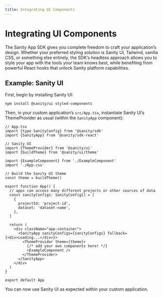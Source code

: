```yaml
---
title: Integrating UI Components
---
```


# Integrating UI Components

The Sanity App SDK gives you complete freedom to craft your application’s design. Whether your preferred styling solution is Sanity UI, Tailwind, vanilla CSS, or something else entirely, the SDK‘s headless approach allows you to style your app with the tools your team knows best, while benefiting from powerful React hooks that unlock Sanity platform capabilities.

## Example: Sanity UI

First, begin by installing Sanity UI:

```shell
npm install @sanity/ui styled-components
```

Then, in your custom application’s `src/App.tsx`, instantiate Sanity UI’s ThemeProvider as usual (within the `SanityApp` component):

```tsx
// App.tsx
import {type SanityConfig} from '@sanity/sdk'
import {SanityApp} from '@sanity/sdk-react'

// Sanity UI
import {ThemeProvider} from '@sanity/ui'
import {buildTheme} from '@sanity/ui/theme'

import {ExampleComponent} from './ExampleComponent'
import './App.css'

// Build the Sanity UI theme
const theme = buildTheme()

export function App() {
  // apps can access many different projects or other sources of data
  const sanityConfigs: SanityConfig[] = [
    {
      projectId: 'project-id',
      dataset: 'dataset-name',
    },
  ]

  return (
    <div className="app-container">
      <SanityApp sanityConfigs={sanityConfigs} fallback={<div>Loading...</div>}>
        <ThemeProvider theme={theme}>
          {/* add your own components here! */}
          <ExampleComponent />
        </ThemeProvider>
      </SanityApp>
    </div>
  )
}

export default App
```

You can now use Sanity UI as expected within your custom application.

